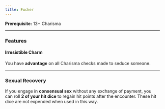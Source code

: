 ```yaml
---
title: Fucker
---
```


**Prerequisite:** 13+ Charisma

---

### Features

#### **Irresistible Charm**
You have **advantage** on all Charisma checks made to seduce someone.

---

### Sexual Recovery

If you engage in **consensual sex** without any exchange of payment, you can roll **2 of your hit dice** to regain hit points after the encounter. These hit dice are not expended when used in this way.  
